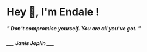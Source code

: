 <h1 title="head"> Hey 👋, I'm Endale !</h1>

**<h5><i>" Don't compromise yourself. You are all you've got. "</i></h5>**

*<b>___ Janis Joplin ___</b>*

